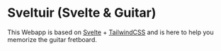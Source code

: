 # Sveltuir (Svelte & Guitar)

This Webapp is based on [Svelte](https://svelte.dev) + [TailwindCSS](https://tailwindcss.com) and is here to help you memorize the guitar fretboard. 